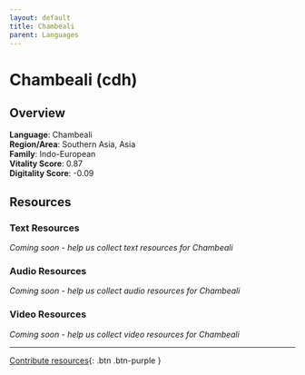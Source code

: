 ```yaml
---
layout: default
title: Chambeali
parent: Languages
---
```


# Chambeali (cdh)

## Overview

**Language**: Chambeali  
**Region/Area**: Southern Asia, Asia  
**Family**: Indo-European  
**Vitality Score**: 0.87  
**Digitality Score**: -0.09  

## Resources

### Text Resources
*Coming soon - help us collect text resources for Chambeali*

### Audio Resources
*Coming soon - help us collect audio resources for Chambeali*

### Video Resources
*Coming soon - help us collect video resources for Chambeali*

---

[Contribute resources](https://fairtrain.github.io/){: .btn .btn-purple }
